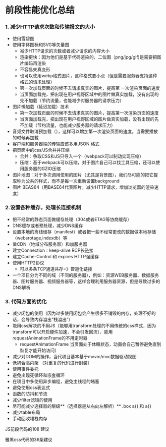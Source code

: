 # 前段性能优化总结

### 1. 减少HTTP请求次数和传输报文的大小

- 使用雪碧图
- 使用字体图标和SVG等矢量图
  - 减少HTTP请求的次数或者减少请求的内容大小
  - 渲染更快：因为他们是基于代码渲染的，二位图（png/jpg/gif)是需要把图片编码再渲染
  - 不容易失真变形
  - 也可以使用webp格式图片，这种格式要小点（但是需要服务器支持这种格式的请求处理）
  - 第一次加载页面的时候不去请求真实的图片，提高第
    一次渲染页面的速度
  - 当页面加载完，把出现在用户视野区域中的图片做真实加载，没有出现的先不加载（节约流量，也能减少对服务器的请求压力）
- 图片懒加载（延迟加载）技术
  - 第一次加载页面的时候不去请求真实的图片，提高第一次渲染页面的速度
  - 当页面加载完，把出现在用户视野区域的图片做真实加载，没有出现的先不加载（节约流量，也能减少服务器的请求压力）
- 音频文件取消预加载（），这样可以增加第一次渲染页面的速度，当需要播放的时候再加载
- 客户端和服务器端的传输应该多用JSON 格式
- 把页面中的css/JS合并并压缩
  - 合并：争取CSS和JS只导入一个（webpack可以制动实现压缩）
  - 压缩：基于webpack可以压缩，对于图片自己可以找工具压缩，还可以使用服务器的GZIO压缩
- 图片地图：对于多次调用使用的图片（尤其是背景图），我们尽可能的把它提取称为公共的样式，而不是每一次重新设置background
- 图片 BEAS64（用BASE64代表图片，减少HTTP请求，增加浏览器的渲染速度）

### 2.设置各种缓存，处理长连接机制

- 把不经常的静态页面做缓存处理（304或者ETAG等协商缓存）
- DNS缓存或者预处理，减少DNS缓存
- 设置本地的离线储存（manifest）或者把一些不经常更改的数据做本地存储（websrotage,indexdb）等
- 做CDN（地域分布服务器）和加服务器
- 建立Connection：keep-alive RCP长链接
- 建立Cache-Control 和 expires HTTP强缓存
- 使用HTTP2协议
  - 可以多条TCP通道共存=》管道化链接
- 一个项日分为不同的域（不同的服务器），例如：资源WEB服务器、数据服务器、图片服务器、视频服务器等，这样合理利用服务器资源，但是导致过多的DNS解析

### 3. 代码方面的优化

- 减少闭包的使用（因为过多使用闭包会产生很多不销毁的内存，处理不好的话，会导致内存溢出“栈溢出”）
- 能用css解决的不用JS（能够用transform处理的不用传统的css样式，因为transform可以开启硬件加速，不会引发回流），能用requestAnimationFrame的不用定时器
  - requestAnimationFrame 当页面处于休眠状态，动画会自己暂停避免直到恢复才能开始访问）
- 减少对DOM的操作，当代项目基本基于mvvm/mvc数据驱动视图
- 低耦合高内聚 （对重复的代码进行封装）
- 使用事件委托
- 避免出现死循环和嵌套循环
- 在项目中多使用异步编程，避免主线程的堵塞
- 避免使用css表达式
- 函数的防抖和节流
- 减少filter滤镜的使用
- 尽可能减少选择器的层级**（选择器是从右向左解析）** .box a{} 和 a{}
- 减少table布局
- 手动回收堆栈内存



JS前段代码的108 建议

雅黑css代码的36条建议
